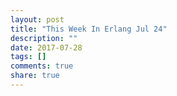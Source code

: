 ```yaml
---
layout: post
title: "This Week In Erlang Jul 24"
description: ""
date: 2017-07-28
tags: []
comments: true
share: true
---
```


